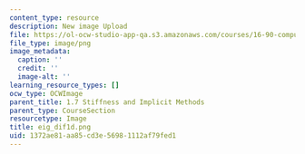```yaml
---
content_type: resource
description: New image Upload
file: https://ol-ocw-studio-app-qa.s3.amazonaws.com/courses/16-90-computational-methods-in-aerospace-engineering-spring-2014/1372ae81aa85cd3e56981112af79fed1_eig_dif1d.png
file_type: image/png
image_metadata:
  caption: ''
  credit: ''
  image-alt: ''
learning_resource_types: []
ocw_type: OCWImage
parent_title: 1.7 Stiffness and Implicit Methods
parent_type: CourseSection
resourcetype: Image
title: eig_dif1d.png
uid: 1372ae81-aa85-cd3e-5698-1112af79fed1
---
```

